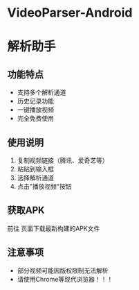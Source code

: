 # VideoParser-Android
# 解析助手

## 功能特点
- 支持多个解析通道
- 历史记录功能
- 一键播放视频
- 完全免费使用

## 使用说明
1. 复制视频链接（腾讯、爱奇艺等）
2. 粘贴到输入框
3. 选择解析通道
4. 点击"播放视频"按钮

## 获取APK
前往 页面下载最新构建的APK文件

## 注意事项
- 部分视频可能因版权限制无法解析
- 请使用Chrome等现代浏览器！！！
